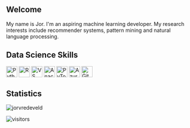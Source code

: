 <!--
**jorvredeveld/jorvredeveld** is a ✨ _special_ ✨ repository because its `README.md` (this file) appears on your GitHub profile.

Here are some ideas to get you started:

- 🔭 I’m currently working on ...
- 🌱 I’m currently learning ...
- 👯 I’m looking to collaborate on ...
- 🤔 I’m looking for help with ...
- 💬 Ask me about ...
- 📫 How to reach me: ...
- 😄 Pronouns: ...
- ⚡ Fun fact: ...
-->
<h2>Welcome</h2>
My name is Jor. I'm an aspiring machine learning developer.
My research interests include recommender systems, pattern mining and natural language processing. 


<h2>Data Science Skills</h2>
<p align="left">
<img src="https://cdn.jsdelivr.net/gh/devicons/devicon/icons/python/python-original-wordmark.svg" alt="Python" width="30" height="30" />
<img src="https://cdn.jsdelivr.net/gh/devicons/devicon/icons/r/r-original.svg" alt="R" width="30" height="30" />
<img src="https://cdn.jsdelivr.net/gh/devicons/devicon/icons/vscode/vscode-original-wordmark.svg" alt="VS Code" width="30" height="30" />
<img src="https://cdn.jsdelivr.net/gh/devicons/devicon/icons/anaconda/anaconda-original.svg" alt="Anaconda" width="30" height="30" />
<img src="https://cdn.jsdelivr.net/gh/devicons/devicon/icons/pytorch/pytorch-original-wordmark.svg" alt="PyTorch" width="30" height="30" />
<img src="https://cdn.jsdelivr.net/gh/devicons/devicon/icons/azure/azure-original-wordmark.svg" alt="Azure" width="30" height="30" />
<img src="https://cdn.jsdelivr.net/gh/devicons/devicon/icons/github/github-original.svg" alt="Github" width="30" height="30" />
</p>

<h2>Statistics</h2>
<img src="https://github-readme-stats.vercel.app/api?username=jorvredeveld&show_icons=true&count_private=true" alt="jorvredeveld" />
<p><img src="https://visitor-badge.glitch.me/badge?page_id=jorvredeveld.jorvredeveld" alt="visitors"></p>
